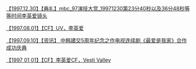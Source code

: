 <a href="https://weibo.com/6493535909/InlQIqkLn" rel="nofollow">【1997.12.30】【典礼】mbc_97演技大赏_19971230第23分40秒以及36分48秒等等时间李英爱镜头</a>

<a href="https://weibo.com/6493535909/JBcH318or" rel="nofollow">【1997.08.01】【CF】UV，李英爱</a>

<a href="https://weibo.com/6493535909/IASDI86S2" rel="nofollow">【1997.09.10】【资讯】 中韩建交5周年纪念之作电视连续剧《最爱是我家》合作成功庆典</a>

<a href="https://weibo.com/6493535909/HuKJth3zU" rel="nofollow">【1997 01 01】【CF】李英爱CF，Vesti Valley</a>
